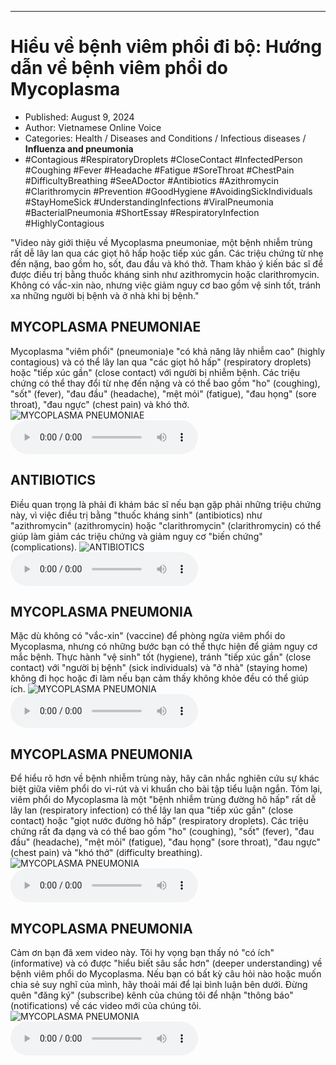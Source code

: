 
---

# Hiểu về bệnh viêm phổi đi bộ: Hướng dẫn về bệnh viêm phổi do Mycoplasma

- Published: August 9, 2024
- Author: Vietnamese Online Voice
- Categories: Health / Diseases and Conditions / Infectious diseases / **Influenza and pneumonia**
- #Contagious #RespiratoryDroplets #CloseContact #InfectedPerson #Coughing #Fever #Headache #Fatigue #SoreThroat #ChestPain #DifficultyBreathing #SeeADoctor #Antibiotics #Azithromycin #Clarithromycin #Prevention #GoodHygiene #AvoidingSickIndividuals #StayHomeSick #UnderstandingInfections #ViralPneumonia #BacterialPneumonia #ShortEssay #RespiratoryInfection #HighlyContagious

"Video này giới thiệu về Mycoplasma pneumoniae, một bệnh nhiễm trùng rất dễ lây lan qua các giọt hô hấp hoặc tiếp xúc gần. Các triệu chứng từ nhẹ đến nặng, bao gồm ho, sốt, đau đầu và khó thở. Tham khảo ý kiến ​​bác sĩ để được điều trị bằng thuốc kháng sinh như azithromycin hoặc clarithromycin. Không có vắc-xin nào, nhưng việc giảm nguy cơ bao gồm vệ sinh tốt, tránh xa những người bị bệnh và ở nhà khi bị bệnh."


## MYCOPLASMA PNEUMONIAE

Mycoplasma "viêm phổi" (pneumonia)e "có khả năng lây nhiễm cao" (highly contagious) và có thể lây lan qua "các giọt hô hấp" (respiratory droplets) hoặc "tiếp xúc gần" (close contact) với người bị nhiễm bệnh. Các triệu chứng có thể thay đổi từ nhẹ đến nặng và có thể bao gồm "ho" (coughing), "sốt" (fever), "đau đầu" (headache), "mệt mỏi" (fatigue), "đau họng" (sore throat), "đau ngực" (chest pain) và khó thở.
![MYCOPLASMA PNEUMONIAE](https://http-archiver-apis-production-80.schnworks.com/storage/images/transitions/2024-08-09/transition--17044954578-Montserrat-Black-512DA8.jpg)
<audio controls>
    <source src="https://http-archiver-apis-production-80.schnworks.com/storage/storage/audio/file-27478350199.mp3" type="audio/mpeg">
</audio>



## ANTIBIOTICS

Điều quan trọng là phải đi khám bác sĩ nếu bạn gặp phải những triệu chứng này, vì việc điều trị bằng "thuốc kháng sinh" (antibiotics) như "azithromycin" (azithromycin) hoặc "clarithromycin" (clarithromycin) có thể giúp làm giảm các triệu chứng và giảm nguy cơ "biến chứng" (complications).
![ANTIBIOTICS](https://http-archiver-apis-production-80.schnworks.com/storage/images/transitions/2024-08-09/transition--33159487923-Montserrat-Bold-880E4F.jpg)
<audio controls>
    <source src="https://http-archiver-apis-production-80.schnworks.com/storage/storage/audio/file-4233517303.mp3" type="audio/mpeg">
</audio>



## MYCOPLASMA PNEUMONIA

Mặc dù không có "vắc-xin" (vaccine) để phòng ngừa viêm phổi do Mycoplasma, nhưng có những bước bạn có thể thực hiện để giảm nguy cơ mắc bệnh. Thực hành "vệ sinh" tốt (hygiene), tránh "tiếp xúc gần" (close contact) với "người bị bệnh" (sick individuals) và "ở nhà" (staying home) không đi học hoặc đi làm nếu bạn cảm thấy không khỏe đều có thể giúp ích.
![MYCOPLASMA PNEUMONIA](https://http-archiver-apis-production-80.schnworks.com/storage/images/transitions/2024-08-09/transition-7471494414-Montserrat-Thin-283593.jpg)
<audio controls>
    <source src="https://http-archiver-apis-production-80.schnworks.com/storage/storage/audio/file-13461397249.mp3" type="audio/mpeg">
</audio>



## MYCOPLASMA PNEUMONIA

Để hiểu rõ hơn về bệnh nhiễm trùng này, hãy cân nhắc nghiên cứu sự khác biệt giữa viêm phổi do vi-rút và vi khuẩn cho bài tập tiểu luận ngắn. Tóm lại, viêm phổi do Mycoplasma là một "bệnh nhiễm trùng đường hô hấp" rất dễ lây lan (respiratory infection) có thể lây lan qua "tiếp xúc gần" (close contact) hoặc "giọt nước đường hô hấp" (respiratory droplets). Các triệu chứng rất đa dạng và có thể bao gồm "ho" (coughing), "sốt" (fever), "đau đầu" (headache), "mệt mỏi" (fatigue), "đau họng" (sore throat), "đau ngực" (chest pain) và "khó thở" (difficulty breathing).
![MYCOPLASMA PNEUMONIA](https://http-archiver-apis-production-80.schnworks.com/storage/images/transitions/2024-08-09/transition--3885924783-Montserrat-Bold-303F9F.jpg)
<audio controls>
    <source src="https://http-archiver-apis-production-80.schnworks.com/storage/storage/audio/file-26063699618.mp3" type="audio/mpeg">
</audio>



## MYCOPLASMA PNEUMONIA

Cảm ơn bạn đã xem video này. Tôi hy vọng bạn thấy nó "có ích" (informative) và có được "hiểu biết sâu sắc hơn" (deeper understanding) về bệnh viêm phổi do Mycoplasma. Nếu bạn có bất kỳ câu hỏi nào hoặc muốn chia sẻ suy nghĩ của mình, hãy thoải mái để lại bình luận bên dưới. Đừng quên "đăng ký" (subscribe) kênh của chúng tôi để nhận "thông báo" (notifications) về các video mới của chúng tôi.
![MYCOPLASMA PNEUMONIA](https://http-archiver-apis-production-80.schnworks.com/storage/images/transitions/2024-08-09/transition--12414522137-Montserrat-SemiBold-004895.jpg)
<audio controls>
    <source src="https://http-archiver-apis-production-80.schnworks.com/storage/storage/audio/file-12654566206.mp3" type="audio/mpeg">
</audio>

